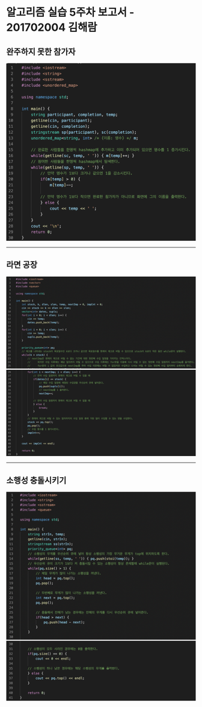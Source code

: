 # 알고리즘 실습 5주차 보고서 - 201702004 김해람

## 완주하지 못한 참가자
![](images/1.png)
- - - -
## 라면 공장
![](images/2.png)
![](images/3.png)
- - - -
## 소행성 충돌시키기
![](images/4.png)
![](images/5.png)
